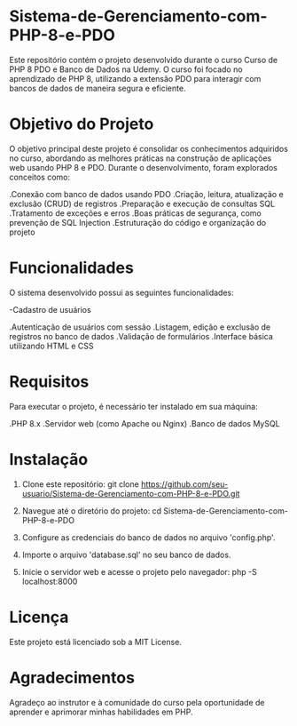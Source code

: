 # Sistema-de-Gerenciamento-com-PHP-8-e-PDO


Este repositório contém o projeto desenvolvido durante o curso Curso de PHP 8 PDO e Banco de Dados na Udemy. O curso foi focado no aprendizado de PHP 8, utilizando a extensão PDO para interagir com bancos de dados de maneira segura e eficiente.


# Objetivo do Projeto
O objetivo principal deste projeto é consolidar os conhecimentos adquiridos no curso, abordando as melhores práticas na construção de aplicações web usando PHP 8 e PDO. Durante o desenvolvimento, foram explorados conceitos como:

.Conexão com banco de dados usando PDO
.Criação, leitura, atualização e exclusão (CRUD) de registros
.Preparação e execução de consultas SQL
.Tratamento de exceções e erros
.Boas práticas de segurança, como prevenção de SQL Injection
.Estruturação do código e organização do projeto


# Funcionalidades
O sistema desenvolvido possui as seguintes funcionalidades:

-Cadastro de usuários


.Autenticação de usuários com sessão
.Listagem, edição e exclusão de registros no banco de dados
.Validação de formulários
.Interface básica utilizando HTML e CSS


# Requisitos
Para executar o projeto, é necessário ter instalado em sua máquina:

.PHP 8.x
.Servidor web (como Apache ou Nginx)
.Banco de dados MySQL


# Instalação
1. Clone este repositório:
git clone https://github.com/seu-usuario/Sistema-de-Gerenciamento-com-PHP-8-e-PDO.git

2. Navegue até o diretório do projeto:
cd Sistema-de-Gerenciamento-com-PHP-8-e-PDO

3. Configure as credenciais do banco de dados no arquivo 'config.php'.

4. Importe o arquivo 'database.sql' no seu banco de dados.

5. Inicie o servidor web e acesse o projeto pelo navegador:
php -S localhost:8000


# Licença
Este projeto está licenciado sob a MIT License.


# Agradecimentos
Agradeço ao instrutor e à comunidade do curso pela oportunidade de aprender e aprimorar minhas habilidades em PHP.
